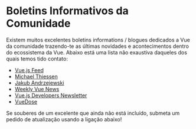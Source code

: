# Boletins Informativos da Comunidade

Existem muitos excelentes boletins informations / blogues dedicados a Vue da comunidade trazendo-te as últimas novidades e acontecimentos dentro do ecossistema da Vue. Abaixo está uma lista não exaustiva daqueles dos quais temos tido contato:

- [Vue.js Feed](https://vuejsfeed.com/)
- [Michael Thiessen](https://michaelnthiessen.com/newsletter)
- [Jakub Andrzejewski](https://dev.to/jacobandrewsky)
- [Weekly Vue News](https://weekly-vue.news/)
- [Vue.js Developers Newsletter](https://vuejsdevelopers.com/newsletter/)
- [VueDose](https://vuedose.tips/articles#newsletter)

Se souberes de um excelente que ainda não está incluído, submeta um pedido de atualização usando a ligação abaixo!
